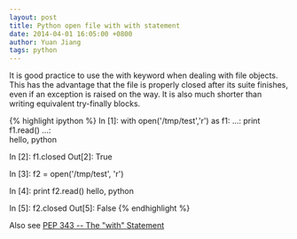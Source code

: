 ```yaml
---
layout: post
title: Python open file with with statement
date: 2014-04-01 16:05:00 +0800
author: Yuan Jiang
tags: python
---
```


It is good practice to use the with keyword when dealing with file objects. This has the advantage that the file is properly closed after its suite finishes, even if an exception is raised on the way. It is also much shorter than writing equivalent try-finally blocks.

{% highlight ipython %}
In [1]: with open('/tmp/test','r') as f1:
   ...:     print f1.read()
   ...:     
hello, python


In [2]: f1.closed
Out[2]: True

In [3]: f2 = open('/tmp/test', 'r')

In [4]: print f2.read()
hello, python


In [5]: f2.closed
Out[5]: False
{% endhighlight %}

Also see [PEP 343 -- The "with" Statement](https://www.python.org/dev/peps/pep-0343/)

